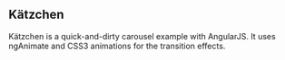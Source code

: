 ## Kätzchen
Kätzchen is a quick-and-dirty carousel example with AngularJS. It uses ngAnimate and CSS3 animations for the transition effects.
